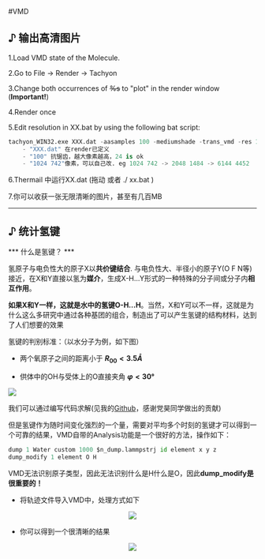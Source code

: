 #VMD

## ♪ 输出高清图片

1.Load VMD state of the Molecule.

2.Go to File -> Render -> Tachyon

3.Change both occurrences of <del>%s</del>  to "plot" in the render window (**Important!**)

4.Render once

5.Edit resolution in XX.bat by using the following bat script:
```python
tachyon_WIN32.exe XXX.dat -aasamples 100 -mediumshade -trans_vmd -res 1024 742 -format BMP -o XXX.png
	- "XXX.dat" 在render已定义
	- "100" 抗锯齿，越大像素越高，24 is ok
	- "1024 742"像素，可以自己改. eg 1024 742 -> 2048 1484 -> 6144 4452
```
6.Thermail 中运行XX.dat  (拖动 或者 ./ xx.bat )
   
7.你可以收获一张无限清晰的图片，甚至有几百MB

---

## ♪ 统计氢键

*** 什么是氢键？ ***

氢原子与电负性大的原子X以**共价键结合**. 与电负性大、半径小的原子Y(O F N等)接近，在X和Y直接以氢为**媒介**，生成X-H...Y形式的一种特殊的分子间或分子内**相互作用**。 
	
**如果X和Y一样，这就是水中的氢键O-H...H**。当然，X和Y可以不一样，这就是为什么这么多研究中通过各种基团的组合，制造出了可以产生氢键的结构材料，达到了人们想要的效果

 氢键的判别标准：（以水分子为例，如下图）
  
- 两个氧原子之间的距离小于  **$R_{00}<3.5 Å$**

- 供体中的OH与受体上的O直接夹角  **$φ<30°$**

![](https://pic.imgdb.cn/item/622d7ac05baa1a80ab237134.png)

我们可以通过编写代码求解(见我的[Github](https://github.com/zequnW/HBonds_calculate/tree/master)，感谢党昊同学做出的贡献)

但是氢键作为随时间变化强烈的一个量，需要对平均多个时刻的氢键才可以得到一个可靠的结果，VMD自带的Analysis功能是一个很好的方法，操作如下：

```python
dump 1 Water custom 1000 $n_dump.lammpstrj id element x y z
dump_modify 1 element O H
```
	
VMD无法识别原子类型，因此无法识别什么是H什么是O，因此**dump_modify是很重要的！**

- 将轨迹文件导入VMD中，处理方式如下

<div align=center>
<img src="https://pic.imgdb.cn/item/6257d6ed239250f7c5d441e3.jpg">
</div>

- 你可以得到一个很清晰的结果

<div align=center>
<img src="https://pic.imgdb.cn/item/6257d6dd239250f7c5d42481.jpg">
</div>





















<script type="text/javascript" async
  src="https://cdnjs.cloudflare.com/ajax/libs/mathjax/2.7.7/MathJax.js?config=TeX-MML-AM_CHTML">
</script>
<script type="text/x-mathjax-config">
MathJax.Hub.Config({
  tex2jax: {inlineMath: [['$','$'], ['\\(','\\)']]}
});
</script>